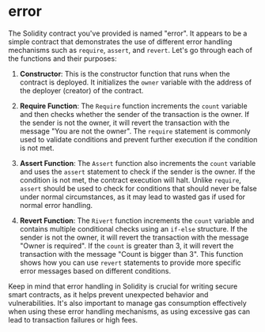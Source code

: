 # error
The Solidity contract you've provided is named "error". It appears to be a simple contract that demonstrates the use of different error handling mechanisms such as `require`, `assert`, and `revert`. Let's go through each of the functions and their purposes:

1. **Constructor**: This is the constructor function that runs when the contract is deployed. It initializes the `owner` variable with the address of the deployer (creator) of the contract.

2. **Require Function**: The `Require` function increments the `count` variable and then checks whether the sender of the transaction is the owner. If the sender is not the owner, it will revert the transaction with the message "You are not the owner". The `require` statement is commonly used to validate conditions and prevent further execution if the condition is not met.

3. **Assert Function**: The `Assert` function also increments the `count` variable and uses the `assert` statement to check if the sender is the owner. If the condition is not met, the contract execution will halt. Unlike `require`, `assert` should be used to check for conditions that should never be false under normal circumstances, as it may lead to wasted gas if used for normal error handling.

4. **Revert Function**: The `Rivert` function increments the `count` variable and contains multiple conditional checks using an `if-else` structure. If the sender is not the owner, it will revert the transaction with the message "Owner is required". If the `count` is greater than 3, it will revert the transaction with the message "Count is bigger than 3". This function shows how you can use `revert` statements to provide more specific error messages based on different conditions.

Keep in mind that error handling in Solidity is crucial for writing secure smart contracts, as it helps prevent unexpected behavior and vulnerabilities. It's also important to manage gas consumption effectively when using these error handling mechanisms, as using excessive gas can lead to transaction failures or high fees.
